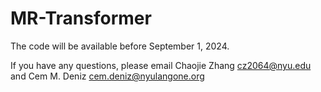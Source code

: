 # MR-Transformer

The code will be available before September 1, 2024.

If you have any questions, please email Chaojie Zhang [cz2064@nyu.edu](mailto:cz2064@nyu.edu) and Cem M. Deniz [cem.deniz@nyulangone.org](mailto:cem.deniz@nyulangone.org)
